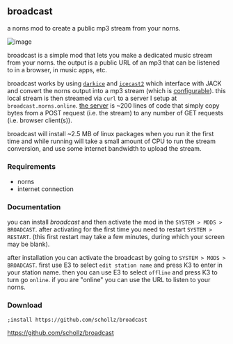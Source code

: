 ## broadcast

a norns mod to create a public mp3 stream from your norns.

![image](https://user-images.githubusercontent.com/6550035/148573879-0a419172-9ad3-4d31-89c1-ea3176da87f7.png)


broadcast is a simple mod that lets you make a dedicated music stream from your norns. the output is a public URL of an mp3 that can be listened to in a browser, in music apps, etc.

broadcast works by using [`darkice`](http://www.darkice.org/) and [`icecast2`](https://icecast.org/) which interface with JACK and convert the norns output into a mp3 stream (which is [configurable](https://github.com/schollz/broadcast/blob/main/darkice.cfg#L18)). this local stream is then streamed via `curl` to a server I setup at `broadcast.norns.online`. [the server](https://github.com/schollz/broadcast-server) is ~200 lines of code that simply copy bytes from a POST request (i.e. the stream) to any number of GET requests (i.e. browser client(s)).


broadcast will install ~2.5 MB of linux packages when you run it the first time and while running will take a small amount of CPU to run the stream conversion, and use some internet bandwidth to upload the stream.

### Requirements

- norns
- internet connection

### Documentation

you can install *broadcast* and then activate the mod in the `SYSTEM > MODS > BROADCAST`. after activating for the first time you need to restart `SYSTEM > RESTART`. (this first restart may take a few minutes, during which your screen may be blank).

after installation you can activate the broadcast by going to `SYSTEM > MODS > BROADCAST`. first use E3 to select `edit station name` and press K3 to enter in your station name. then you can use E3 to select `offline` and press K3 to turn go `online`. if you are "online" you can use the URL to listen to your norns.


### Download

```
;install https://github.com/schollz/broadcast
```

https://github.com/schollz/broadcast